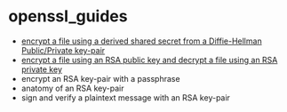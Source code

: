 # openssl_guides

* [encrypt a file using a derived shared secret from a Diffie-Hellman Public/Private key-pair](Diffie.Hellman.Shared.Secret.md)
* [encrypt a file using an RSA public key and decrypt a file using an RSA private key](RSA.Public.Encrypt.md)
* encrypt an RSA key-pair with a passphrase
* anatomy of an RSA key-pair
* sign and verify a plaintext message with an RSA key-pair
